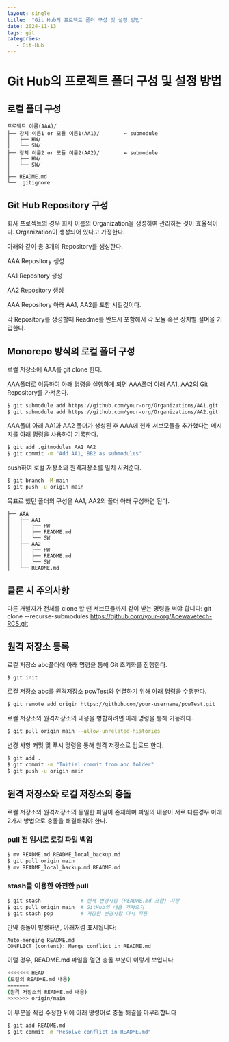```yaml
---
layout: single
title:  "Git Hub의 프로젝트 폴더 구성 및 설정 방법"
date: 2024-11-13
tags: git
categories: 
   - Git-Hub
---
```


# Git Hub의 프로젝트 폴더 구성 및 설정 방법

## 로컬 폴더 구성

```text
프로젝트 이름(AAA)/
├── 장치 이름1 or 모듈 이름1(AA1)/        ← submodule
│   ├── HW/
│   └── SW/
├── 장치 이름2 or 모듈 이름2(AA2)/        ← submodule
│   ├── HW/
│   └── SW/
│
├── README.md
└── .gitignore
```

## Git Hub Repository 구성

회사 프로젝트의 경우 회사 이름의 Organization을 생성하여 관리하는 것이 효율적이다. Organization이 생성되어 있다고 가정한다.

아래와 같이 총 3개의 Repository를 생성한다.

AAA Repository 생성

AA1 Repository 생성

AA2 Repository 생성



AAA Repository 아래 AA1, AA2를 포함 시킬것이다.

각 Repository를 생성할때 Readme를 반드시 포함해서 각 모듈 혹은 장치별 설며을 기입한다.



## Monorepo 방식의 로컬 폴더 구성

로컬 저장소에 AAA를 git clone 한다.

AAA폴더로 이동하여 아래 명령을 실행하게 되면 AAA폴더 아래 AA1, AA2의 Git Repository를 가져온다.

 

```bash
$ git submodule add https://github.com/your-org/Organizations/AA1.git
$ git submodule add https://github.com/your-org/Organizations/AA2.git
```



AAA폴더 아래 AA1과 AA2 폴더가 생성된 후 AAA에 현재 서브모듈을 추가했다는 메시지를 아래 명령을 사용하여 기록한다.

```bash
$ git add .gitmodules AA1 AA2
$ git commit -m "Add AA1, BB2 as submodules"
```



push하여 로컬 저장소와 원격저장소를 일치 시켜준다.

```bash
$ git branch -M main
$ git push -u origin main
```



목표로 했던 폴더의 구성을 AA1, AA2의 폴더 아래 구성하면 된다.

```text
├── AAA
│   ├── AA1
│   │   ├── HW
│   │   ├── README.md
│   │   └── SW
│   ├── AA2
│   │   ├── HW
│   │   ├── README.md
│   │   └── SW
│   └── README.md
```



## 클론 시 주의사항

다른 개발자가 전체를 clone 할 땐 서브모듈까지 같이 받는 명령을 써야 합니다:
git clone --recurse-submodules https://github.com/your-org/Acewavetech-RCS.git

## 원격 저장소 등록
로컬 저장소 abc폴더에 아래 명령을 통해 Git 초기화를 진행한다.

```bash
$ git init
```



로컬 저장소 abc를 원격저장소 pcwTest와 연결하기 위해 아래 명령을 수행한다.

```bash
$ git remote add origin https://github.com/your-username/pcwTest.git
```



로컬 저장소와 원격저장소의 내용을 병합하려면 아래 명령을 통해 가능하다.

```bash
$ git pull origin main --allow-unrelated-histories
```



변경 사항 커밋 및 푸시 명령을 통해 원격 저장소로 업로드 한다.

```bash
$ git add .
$ git commit -m "Initial commit from abc folder"
$ git push -u origin main
```



## 원격 저장소와 로컬 저장소의 충돌
로컬 저장소와 원격저장소의 동일한 파일이 존재하며 파일의 내용이 서로 다른경우 아래 2가지 방법으로 충돌을 해결해줘야 한다.
### pull 전 임시로 로컬 파일 백업

```bash
$ mv README.md README_local_backup.md
$ git pull origin main
$ mv README_local_backup.md README.md
```



### stash를 이용한 아전한 pull

```bash
$ git stash             # 현재 변경사항 (README.md 포함) 저장
$ git pull origin main  # GitHub의 내용 가져오기
$ git stash pop         # 저장한 변경사항 다시 적용
```


만약 충돌이 발생하면, 아래처럼 표시됩니다:

```
Auto-merging README.md
CONFLICT (content): Merge conflict in README.md
```


이럴 경우, README.md 파일을 열면 충돌 부분이 이렇게 보입니다

```bash
<<<<<<< HEAD
(로컬의 README.md 내용)
=======
(원격 저장소의 README.md 내용)
>>>>>>> origin/main
```

이 부분을 직접 수정한 뒤에 아래 명령어로 충돌 해결을 마무리합니다

```bash
$ git add README.md
$ git commit -m "Resolve conflict in README.md"
```



